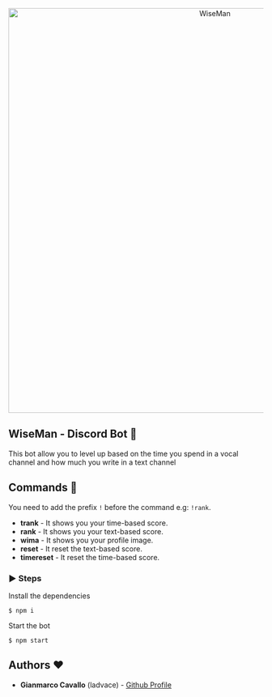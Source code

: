 
<p align="center">
    <img width="800" height="auto" src="https://i.imgur.com/1MrC4yt.png" alt="WiseMan" />
</p>

## WiseMan - Discord Bot 🤖 

This bot allow you to level up based on the time you spend in a vocal channel and how much you write in a text channel

## Commands 🎨
 You need to add the prefix `!` before the command e.g: `!rank`.
 - **trank** - It shows you your time-based score.
 - **rank** - It shows you your text-based score.
 - **wima** - It shows you your profile image.
 - **reset** - It reset the text-based score.
 - **timereset** - It reset the time-based score.

 ### ▶️ Steps

Install the dependencies
 ```
$ npm i
 ```

Start the bot
 ```
$ npm start
 ```

 ## Authors ❤️
  
  - **Gianmarco Cavallo** (ladvace) - [Github Profile](https://github.com/Ladvace)